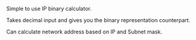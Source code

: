 Simple to use IP binary calculator.

Takes decimal input and gives you the binary representation counterpart.

Can calculate network address based on IP and Subnet mask.